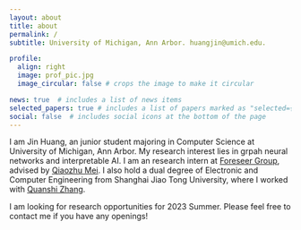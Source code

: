 ```yaml
---
layout: about
title: about
permalink: /
subtitle: University of Michigan, Ann Arbor. huangjin@umich.edu.

profile:
  align: right
  image: prof_pic.jpg
  image_circular: false # crops the image to make it circular

news: true  # includes a list of news items
selected_papers: true # includes a list of papers marked as "selected={true}"
social: false  # includes social icons at the bottom of the page
---
```


I am Jin Huang, an junior student majoring in Computer Science at University of Michigan, Ann Arbor. My research interest lies in grpah neural networks and interpretable AI. I am an research intern at [Foreseer Group](http://foreseer.si.umich.edu), advised by [Qiaozhu Mei](http://www-personal.umich.edu/~qmei/). I also hold a dual degree of Electronic and Computer Engineering from Shanghai Jiao Tong University, where I worked with [Quanshi Zhang](http://qszhang.com).

I am looking for research opportunities for 2023 Summer. Please feel free to contact me if you have any openings!